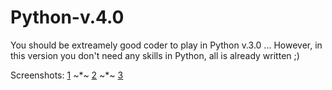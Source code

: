 # Python-v.4.0

You should be extreamely good coder to play in Python v.3.0 ... 
However, in this version you don't need any skills in Python, all is already written ;)

Screenshots: [1](1.jpg) ~*~ [2](2.jpg) ~*~ [3](3.jpg)
